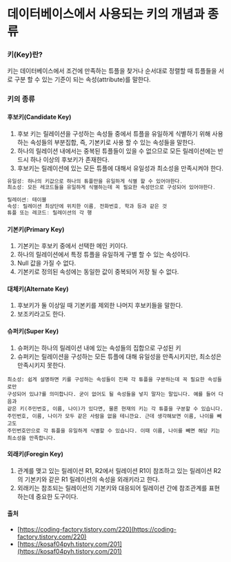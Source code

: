 # 데이터베이스에서 사용되는 키의 개념과 종류

### 키(Key)란?

키는 데이터베이스에서 조건에 만족하는 튜플을 찾거나 순서대로 정렬할 때 튜플들을 서로 구분 할 수 있는 기준이 되는 속성(attribute)를 말한다.

### 키의 종류

#### 후보키(Candidate Key)

1. 후보 키는 릴레이션을 구성하는 속성들 중에서 튜플을 유일하게 식별하기 위해 사용하는 속성들의 부분집합, 즉, 기본키로 사용 할 수 있는 속성들을 말한다.
2. 하나의 릴레이션 내에서는 중복된 튜플들이 있을 수 없으므로 모든 릴레이션에는 반드시 하나 이상의 후보키가 존재한다.
3. 후보키는 릴레이션에 있는 모든 튜플에 대해서 유일성과 최소성을 만족시켜야 한다.

```jsx
유일성: 하나의 키값으로 하나의 튜플만을 유일하게 식별 할 수 있어야한다.
최소성: 모든 레코드들을 유일하게 식별하는데 꼭 필요한 속성만으로 구성되어 있어야한다.

릴레이션: 테이블
속성: 릴레이션 최상단에 위치한 이름, 전화번호, 학과 등과 같은 것
튜플 또는 레코드: 릴레이션의 각 행
```

#### 기본키(Primary Key)

1. 기본키는 후보키 중에서 선택한 메인 키이다.
2. 하나의 릴레이션에서 특정 튜플을 유일하게 구별 할 수 있는 속성이다.
3. Null 값을 가질 수 없다.
4. 기본키로 정의된 속성에는 동일한 값이 중복되어 저장 될 수 없다.

#### 대체키(Alternate Key)

1. 후보키가 둘 이상일 때 기본키를 제외한 나머지 후보키들을 말한다.
2. 보조키라고도 한다.

#### 슈퍼키(Super Key)

1. 슈퍼키는 하나의 릴레이션 내에 있는 속성들의 집합으로 구성된 키
2. 슈퍼키는 릴레이션을 구성하는 모든 튜플에 대해 유일성을 만족시키지만, 최소성은 만족시키지 못한다.

```text
최소성: 쉽게 설명하면 키를 구성하는 속성들이 진짜 각 튜플을 구분하는데 꼭 필요한 속성들로만 
구성되어 있냐?를 의미합니다. 굳이 없어도 될 속성들을 넣지 말자는 말입니다. 예를 들어 다음과 
같은 키(주민번호, 이름, 나이)가 있다면, 물론 현재의 키는 각 튜플을 구분할 수 있습니다. 
주민번호, 이름, 나이가 모두 같은 사람을 없을 테니깐요. 근데 생각해보면 이름, 나이를 빼고도 
주민번호만으로 각 튜플을 유일하게 식별할 수 있습니다. 이때 이름, 나이를 빼면 해당 키는 최소성을 만족합니다.
```

#### 외래키(Foregin Key)

1. 관계를 맺고 있는 릴레이션 R1, R2에서 릴레이션 R1이 참조하고 있는 릴레이션 R2의 기본키와 같은 R1 릴레이션의 속성을 외래키라고 한다.
2. 외래키는 참조되는 릴레이션의 기본키와 대응되어 릴레이션 간에 참조관계를 표현하는데 중요한 도구이다.


#### 출처
- [https://coding-factory.tistory.com/220](https://coding-factory.tistory.com/220)
- [https://kosaf04pyh.tistory.com/201](https://kosaf04pyh.tistory.com/201)
